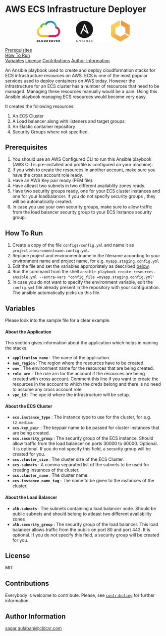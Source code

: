 
# AWS ECS Infrastructure Deployer

<p align = "center">
<img src="assets/logoStack.png" alt="cloudcover" width="300"/>
</p>

[Prerequisites](#prerequisites)  
[How To Run](#How%20To%20Run)  
[Variables](#Variables)
[License](#License)
[Contributions](#Contributions)
[Author Information](#Author%20Information)




An Ansible playbook used to create and deploy cloudformation stacks for ECS infrastructure resources on AWS. 
ECS is one of the most popular services used to deploy containers on AWS today. 
However the infrastructure for an ECS cluster has a number of resources that need to be managed. Managing these resources manually would be a pain. Using this Ansible playbook managing ECS resources would become very easy.

It creates the following resources

1. An ECS Cluster
2. A Load balancer along with listeners and target groups.
3. An Elastic container repository
4. Security Groups where not specified.

## Prerequisites

1. You should use an AWS Configured CLI to run this Ansible playbook (AWS CLI is pre-installed and profile is configured on your machine).
2. If you wish to create the resources in another account, make sure you have the cross account role ready.
3. Have an AWS Key pair ready (PEM file).
4. Have atleast two subnets in two different availablity zones ready.
5. Have two security groups ready, one for your ECS cluster instances and one for your loadbalancer. If you do not specify security groups , they will be automatically created. 
6.  In case you use your own security groups, make sure to allow traffic from the load balancer security group to your ECS Instance security group.

## How To Run

1. Create a copy of the file `configs/config.yml` and name it as `project.environmentname.config.yml`. 
2. Replace project and environmentname in the filename according to your environment name and project name, for e.g. `myapp.staging.config.yml`
3. Edit the file and set the variables appropriately as described [below](#variables).
4. Run the command from the shell `ansible-playbook create-resources-ansible.yml --extra-vars "config_file =myapp.staging.config.yml"`
5. In case you do not want to specify the environment variable, edit the `config.yml` file already present in the repository with your configuration. The ansible automatically picks up this file.

## Variables

Please look into the sample file for a clear example.

#### About the Application 

This section gives information about the application which helps in naming the stacks.

- **`application_name`** : The name of the application.
- **`aws_region`** : The region where the resources have to be created.
- **`env`** : The environment name for the resources that are being created.
- **`role_arn`** : The role arn for the account if the resources are being created with cross account. Comment this line if you want to create the resources in the account to which the creds belong and there is no need to assume any cross account role.
- **`vpc_id`** : The vpc id where the infrastructure will be setup.

#### About the ECS Cluster

- **`ecs.instance_type`** : The instance type to use for the cluster, for e.g. `t2.medium`
- **`ecs.key_pair`** : The keypair name to be passed for cluster instances that are being created.
- **`ecs.security_group`** : The security group of the ECS instance. Should allow traffic from the load balancer on ports 30000 to 60000. Optional. It is optional. If you do not specify this field, a security group will be created for you.
- **`ecs.cluster_size`** : The cluster size of the ECS Cluster.
- **`ecs.subnets`** : A comma separated list of the subnets to be used for creating instances of the cluster.
- **`ecs.cluster_name`** : The cluster name.
- **`ecs.instance_name_tag`** : The name to be given to the instances of the cluster.

#### About the Load Balancer

- **`alb.subnets`** : The subnets containing a load balancer node. Should be public subnets and should belong to atleast two different availability zones
- **`alb.security_group`** : The security group of the load balancer. This load balancer allows traffic from the public on port 80 and port 443. It is optional. If you do not specify this field, a security group will be created for you.

## License

MIT

## Contributions

Everybody is welcome to contribute. Please, see [`contributing`][contrib] for further information.

[contrib]: CONTRIBUTING.md

## Author Information

sagar.gulabani@cldcvr.com


